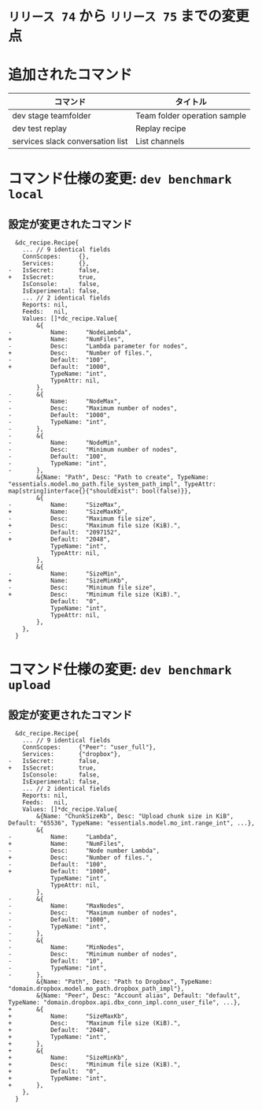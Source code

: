 # `リリース 74` から `リリース 75` までの変更点

# 追加されたコマンド


| コマンド                         | タイトル                     |
|----------------------------------|------------------------------|
| dev stage teamfolder             | Team folder operation sample |
| dev test replay                  | Replay recipe                |
| services slack conversation list | List channels                |



# コマンド仕様の変更: `dev benchmark local`


## 設定が変更されたコマンド


```
  &dc_recipe.Recipe{
  	... // 9 identical fields
  	ConnScopes:     {},
  	Services:       {},
- 	IsSecret:       false,
+ 	IsSecret:       true,
  	IsConsole:      false,
  	IsExperimental: false,
  	... // 2 identical fields
  	Reports: nil,
  	Feeds:   nil,
  	Values: []*dc_recipe.Value{
  		&{
- 			Name:     "NodeLambda",
+ 			Name:     "NumFiles",
- 			Desc:     "Lambda parameter for nodes",
+ 			Desc:     "Number of files.",
- 			Default:  "100",
+ 			Default:  "1000",
  			TypeName: "int",
  			TypeAttr: nil,
  		},
- 		&{
- 			Name:     "NodeMax",
- 			Desc:     "Maximum number of nodes",
- 			Default:  "1000",
- 			TypeName: "int",
- 		},
- 		&{
- 			Name:     "NodeMin",
- 			Desc:     "Minimum number of nodes",
- 			Default:  "100",
- 			TypeName: "int",
- 		},
  		&{Name: "Path", Desc: "Path to create", TypeName: "essentials.model.mo_path.file_system_path_impl", TypeAttr: map[string]interface{}{"shouldExist": bool(false)}},
  		&{
- 			Name:     "SizeMax",
+ 			Name:     "SizeMaxKb",
- 			Desc:     "Maximum file size",
+ 			Desc:     "Maximum file size (KiB).",
- 			Default:  "2097152",
+ 			Default:  "2048",
  			TypeName: "int",
  			TypeAttr: nil,
  		},
  		&{
- 			Name:     "SizeMin",
+ 			Name:     "SizeMinKb",
- 			Desc:     "Minimum file size",
+ 			Desc:     "Minimum file size (KiB).",
  			Default:  "0",
  			TypeName: "int",
  			TypeAttr: nil,
  		},
  	},
  }
```
# コマンド仕様の変更: `dev benchmark upload`


## 設定が変更されたコマンド


```
  &dc_recipe.Recipe{
  	... // 9 identical fields
  	ConnScopes:     {"Peer": "user_full"},
  	Services:       {"dropbox"},
- 	IsSecret:       false,
+ 	IsSecret:       true,
  	IsConsole:      false,
  	IsExperimental: false,
  	... // 2 identical fields
  	Reports: nil,
  	Feeds:   nil,
  	Values: []*dc_recipe.Value{
  		&{Name: "ChunkSizeKb", Desc: "Upload chunk size in KiB", Default: "65536", TypeName: "essentials.model.mo_int.range_int", ...},
  		&{
- 			Name:     "Lambda",
+ 			Name:     "NumFiles",
- 			Desc:     "Node number Lambda",
+ 			Desc:     "Number of files.",
- 			Default:  "100",
+ 			Default:  "1000",
  			TypeName: "int",
  			TypeAttr: nil,
  		},
- 		&{
- 			Name:     "MaxNodes",
- 			Desc:     "Maximum number of nodes",
- 			Default:  "1000",
- 			TypeName: "int",
- 		},
- 		&{
- 			Name:     "MinNodes",
- 			Desc:     "Minimum number of nodes",
- 			Default:  "10",
- 			TypeName: "int",
- 		},
  		&{Name: "Path", Desc: "Path to Dropbox", TypeName: "domain.dropbox.model.mo_path.dropbox_path_impl"},
  		&{Name: "Peer", Desc: "Account alias", Default: "default", TypeName: "domain.dropbox.api.dbx_conn_impl.conn_user_file", ...},
+ 		&{
+ 			Name:     "SizeMaxKb",
+ 			Desc:     "Maximum file size (KiB).",
+ 			Default:  "2048",
+ 			TypeName: "int",
+ 		},
+ 		&{
+ 			Name:     "SizeMinKb",
+ 			Desc:     "Minimum file size (KiB).",
+ 			Default:  "0",
+ 			TypeName: "int",
+ 		},
  	},
  }
```
